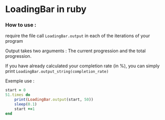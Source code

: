 # LoadingBar in ruby 

### How to use : 
require the file
call `LoadingBar.output` in each of the iterations of your program

Output takes two arguments : The current progression and the total progression.

If you have already calculated your completion rate (in %), you can simply print `LoadingBar.output_string(completion_rate)`


Exemple use : 

```ruby
start = 0
51.times do 
	print(LoadingBar.output(start, 50))
	sleep(0.1)
	start +=1
end
```


